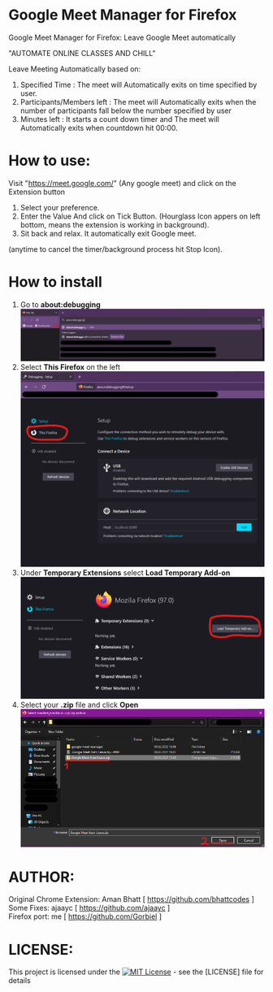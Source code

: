 # Google Meet Manager for Firefox

Google Meet Manager for Firefox: Leave Google Meet automatically

"AUTOMATE ONLINE CLASSES AND CHILL" 

Leave Meeting Automatically based on: 
1. Specified Time : The meet will Automatically exits on time specified by user. 
2. Participants/Members left : The meet will Automatically exits when the number of participants fall below the number specified by user
3. Minutes left : It starts a count down timer and The meet will Automatically exits when countdown hit 00:00.

# How to use:
Visit "https://meet.google.com/" (Any google meet) and click on the Extension button
1. Select your preference.
2. Enter the Value And click on Tick Button.
	(Hourglass Icon appers on left bottom, means the extension is working in background).
3. Sit back and relax. It automatically exit Google meet.

(anytime to cancel the timer/background process hit Stop Icon).

# How to install
1. Go to **about:debugging**
![Step 1](/instructions/step1.png)
2. Select **This Firefox** on the left
![Step 2](/instructions/step2.png)
3. Under **Temporary Extensions** select **Load Temporary Add-on**
![Step 3](/instructions/step3.png)
4. Select your **.zip** file and click **Open**
![Step 4](/instructions/step4.png)

# AUTHOR:
Original Chrome Extension: Aman Bhatt [ https://github.com/bhattcodes ] \
Some Fixes: ajaayc [ https://github.com/ajaayc ] \
Firefox port: me [ https://github.com/Gorbiel ]

# LICENSE: 
This project is licensed under the [![MIT License](https://badges.frapsoft.com/os/mit/mit.png?v=103)](https://opensource.org/licenses/mit-license.php) - see the [LICENSE] file for details
